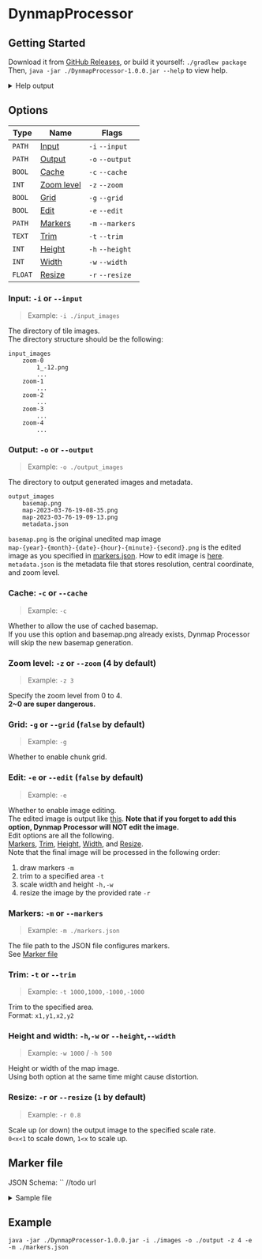 # DynmapProcessor

## Getting Started
Download it from [GitHub Releases](https://github.com/jaoafa/DynmapProcessor/releases), or build it yourself: `./gradlew package`  
Then, `java -jar ./DynmapProcessor-1.0.0.jar --help` to view help.
<details>
    <summary>Help output</summary>  

```
Usage: main [OPTIONS]

  Welcome to Dynmap Processor.

  For more detailed information, please refer to
  https://github.com/jaoafa/DynmapProcessor#readme

Options:
  -i, --input PATH    The directory of tile images.
  -o, --output PATH   The directory to output generated images and metadata.
  -c, --cache         Whether to allow the use of cached basemap. (Skip
                      basemap generation from scratch)
  -z, --zoom INT      Specify the zoom level from 0 to 4 (4 by default)
  -g, --grid          Whether to enable chunk grid.
  -e, --edit          Whether to enable image editing.
  -m, --markers PATH  The file path to the JSON file that configures markers.
  -t, --trim TEXT     Trim to the specified area. Format: x1,y1,x2,y2
  -h, --height INT    Height of the map image. Using this with the width
                      option might cause distortion.
  -w, --width INT     Width of the map image. Using this with the height
                      option might cause distortion.
  -r, --resize FLOAT  Scale up (or down) the output image to the specified
                      scale rate. (0<x<1 to scale down, 1<x to scale up)
  --help              Show this message and exit
```
</details>

## Options
| Type    | Name                                                | Flags            |  
|---------|-----------------------------------------------------|------------------|  
| `PATH`  | [Input](#input--i-or---input)                       | `-i` `--input`   |  
| `PATH`  | [Output](#output--o-or---output)                    | `-o` `--output`  |  
| `BOOL`  | [Cache](#cache--c-or---cache)                       | `-c` `--cache`   |  
| `INT`   | [Zoom level](#zoom-level--z-or---zoom-4-by-default) | `-z` `--zoom`    |  
| `BOOL`  | [Grid](#grid--g-or---grid-false-by-default)         | `-g` `--grid`    |  
| `BOOL`  | [Edit](#edit--e-or---edit-false-by-default)         | `-e` `--edit`    |
| `PATH`  | [Markers](#markers--m-or---markers)                 | `-m` `--markers` |
| `TEXT`  | [Trim](#trim--t-or---trim)                          | `-t` `--trim`    |
| `INT`   | [Height](#height-and-width--h-w-or---height--width) | `-h` `--height`  |
| `INT`   | [Width](#height-and-width--h-w-or---height--width)  | `-w` `--width`   |
| `FLOAT` | [Resize](#resize--r-or---resize-1-by-default)       | `-r` `--resize`  |

### Input: `-i` or `--input`
> Example: `-i ./input_images`  

The directory of tile images.  
The directory structure should be the following:
```
input_images
    zoom-0
        1_-12.png
        ...
    zoom-1
        ...
    zoom-2
        ...
    zoom-3
        ...
    zoom-4
        ...
```

### Output: `-o` or `--output`
> Example: `-o ./output_images`

The directory to output generated images and metadata.
```
output_images
    basemap.png
    map-2023-03-76-19-08-35.png
    map-2023-03-76-19-09-13.png
    metadata.json
```
`basemap.png` is the original unedited map image  
`map-{year}-{month}-{date}-{hour}-{minute}-{second}.png` is the edited image as you specified in [markers.json](#marker-file). How to edit image is [here](#edit--e-or---edit-false-by-default).  
`metadata.json` is the metadata file that stores resolution, central coordinate, and zoom level.

### Cache: `-c` or `--cache`
> Example: `-c`

Whether to allow the use of cached basemap.  
If you use this option and basemap.png already exists, Dynmap Processor will skip the new basemap generation.

### Zoom level: `-z` or `--zoom` (4 by default)
> Example: `-z 3`

Specify the zoom level from 0 to 4.  
**2~0 are super dangerous.**

### Grid: `-g` or `--grid` (`false` by default)
> Example: `-g`

Whether to enable chunk grid.

### Edit: `-e` or `--edit` (`false` by default)
> Example: `-e`

Whether to enable image editing.  
The edited image is output like [this](#output--o-or---output).
**Note that if you forget to add this option, Dynmap Processor will NOT edit the image.**  
Edit options are all the following.  
[Markers](#markers--m-or---markers), [Trim](#trim--t-or---trim), [Height](#height-and-width--h-w-or---height--width), [Width](#height-and-width--h-w-or---height--width), and [Resize](#resize--r-or---resize-1-by-default).  
Note that the final image will be processed in the following order:  
1. draw markers `-m`  
2. trim to a specified area `-t`  
3. scale width and height `-h,-w`  
4. resize the image by the provided rate `-r`  

### Markers: `-m` or `--markers`
> Example: `-m ./markers.json`

The file path to the JSON file configures markers.  
See [Marker file](#marker-file)

### Trim: `-t` or `--trim`
> Example: `-t 1000,1000,-1000,-1000`

Trim to the specified area.  
Format: `x1,y1,x2,y2`

### Height and width: `-h`,`-w` or `--height`,`--width`
> Example: `-w 1000` / `-h 500`

Height or width of the map image.  
Using both option at the same time might cause distortion.

### Resize: `-r` or `--resize` (`1` by default)
> Example: `-r 0.8`

Scale up (or down) the output image to the specified scale rate.  
`0<x<1` to scale down, `1<x` to scale up.

## Marker file
JSON Schema: `` //todo url
<details>
    <summary>Sample file</summary>

```json
{
  "markers": [
    {
      "type": "Area",
      "name": "yuuaCity",
      "coordinates": [
        {
          "x": 1070,
          "y": -1873
        },
        {
          "x": 1070,
          "y": -1764
        },
        {
          "x": 704,
          "y": -1764
        },
        {
          "x": 704,
          "y": -1430
        },
        {
          "x": 1362,
          "y": -1873
        },
        {
          "x": 1362,
          "y": -1430
        }
      ],
      "color": {
        "r": 231,
        "g": 214,
        "b": 243
      },
      "overlay": {
        "r": 231,
        "g": 214,
        "b": 243,
        "a": 100
      }
    },
    {
      "type": "Line",
      "name": "Sample Line",
      "coordinates": [
        {
          "x": 511,
          "y": -511
        },
        {
          "x": -511,
          "y": 511
        }
      ],
      "color": {
        "r": 255,
        "g": 161,
        "b": 38
      },
      "overlay": {
        "r": 255,
        "g": 161,
        "b": 38,
        "a": 100
      }
    },
    {
      "type": "Circle",
      "name": "Sample Circle",
      "radius": 100,
      "coordinates": [
        {
          "x": 0,
          "y": 31
        }
      ],
      "color": {
        "r": 187,
        "g": 200,
        "b": 230
      },
      "overlay": {
        "r": 187,
        "g": 200,
        "b": 230,
        "a": 100
      }
    }
  ]
}
```
</details>


## Example
`java -jar ./DynmapProcessor-1.0.0.jar -i ./images -o ./output -z 4 -e -m ./markers.json`
